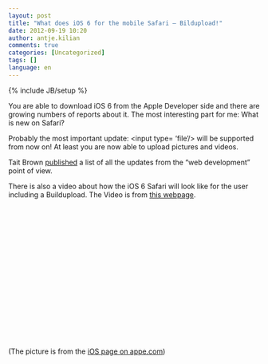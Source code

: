 ```yaml
---
layout: post
title: "What does iOS 6 for the mobile Safari – Bildupload!"
date: 2012-09-19 10:20
author: antje.kilian
comments: true
categories: [Uncategorized]
tags: []
language: en
---
```

{% include JB/setup %}
&nbsp;

You are able to download iOS 6 from the Apple Developer side and there are growing numbers of reports about it. The most interesting part for me: What is new on Safari?

Probably the most important update: &lt;input type= ‘file’/&gt; will be supported from now on! At least you are now able to upload pictures and videos.

Tait Brown <a href="http://taitems.tumblr.com/post/24936855546/what-ios-6-mobile-safari-offers-front-end-devs">published</a> a list of all the updates from the “web development” point of view.

There is also a video about how the iOS 6 Safari will look like for the user including a Buildupload. The Video is from <a href="http://www.idownloadblog.com/2012/06/12/ios-6-safari-video-demonstration/">this webpage</a>.

&nbsp;
<div id="scid:5737277B-5D6D-4f48-ABFC-DD9C333F4C5D:de0bcde0-dfcb-47ff-accb-48aff01cd478" class="wlWriterEditableSmartContent" style="margin: 0px; display: inline; float: none; padding: 0px;">
<div><object width="448" height="252"><param name="movie" value="http://www.youtube.com/v/tK2G-uRzNV4?hl=en&amp;hd=1" /><embed type="application/x-shockwave-flash" width="448" height="252" src="http://www.youtube.com/v/tK2G-uRzNV4?hl=en&amp;hd=1"></embed></object></div>
</div>
(The picture is from the <a href="http://www.apple.com/ios/ios6/">iOS page on appe.com</a>)
